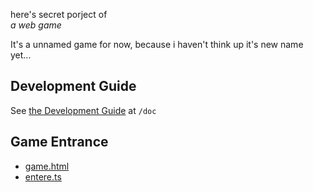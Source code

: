 here's secret porject of  
*a web game*

It's a unnamed game for now, because i haven't think up it's new name yet...

## Development Guide
See [the Development Guide](doc) at `/doc`

## Game Entrance
- [game.html](page/game.html)  
- [entere.ts](script/enter.ts)

